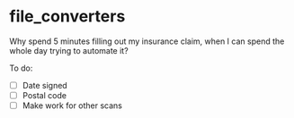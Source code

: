 # file_converters
Why spend 5 minutes filling out my insurance claim, when I can spend the whole day trying to automate it?

To do:

- [ ] Date signed
- [ ] Postal code 
- [ ] Make work for other scans
